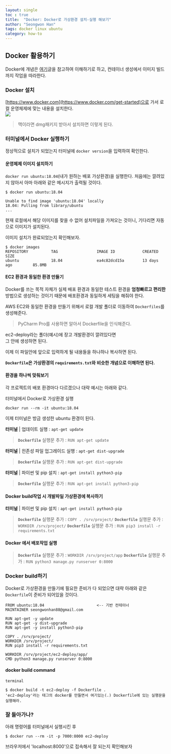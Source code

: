 ```yaml
---
layout: single  
toc : true  
title:  "Docker: Docker로 가상환경 설치-실행 해보기"  
author: "Seongwon Han"  
tags: docker linux ubuntu 
category: how-to
---
```


## Docker 활용하기 
Docker에 개념은 [여기](https://subicura.com/2017/02/10/docker-guide-for-beginners-create-image-and-deploy.html)글을 참고하여 이해하기로 하고, 컨테이너 생성에서 이미지 빌드까지 작업을 따라한다.  

### Docker 설치 
[https://www.docker.com](https://www.docker.com/get-started)으로 가서 로컬 운영체제에 맞는 내용을 설치한다.  
![](https://docs.docker.com/docker-for-mac/images/docker-app-drag.png)
> 맥이라면 dmg패키지 받아서 설치하면 이렇게 된다.  

### 터미널에서 Docker 실행하기 
정상적으로 설치가 되었는지 터미널에 `docker version`을 입력하여 확인한다. 
   
#### 운영체제 이미지 설치하기  
`docker run ubuntu:18.04`(내가 원하는 배포 가상환경)을 실행한다. 처음에는 깔려있지 않아서 아마 아래와 같은 메시지가 출력될 것이다.  

~~~
$ docker run ubuntu:18.04

Unable to find image 'ubuntu:18.04' locally
18.04: Pulling from library/ubuntu
...
~~~

현재 로컬에서 해당 이미지를 찾을 수 없어 설치파일을 가져오는 것이니, 기다리면 자동으로 이미지가 설치된다.  

이미지 설치가 완료되었는지 확인해보자.  

~~~
$ docker images
REPOSITORY          TAG                 IMAGE ID            CREATED             SIZE
ubuntu              18.04               ea4c82dcd15a        13 days ago         85.8MB
~~~

#### EC2 환경과 동일한 환경 만들기 
Docker를 쓰는 목적 자체가 실제 배포 환경과 동일한 테스트 환경을 **엄청빠르고 편리한** 방법으로 생성하는 것이기 때문에 배포환경과 동일하게 세팅을 해줘야 한다.  

AWS EC2와 동일한 환경을 만들기 위해서 로컬 개발 폴더로 이동하여 `Dockerfiles`를 생성해준다.  
> PyCharm Pro를 사용하면 알아서 Dockerfile을 인식해준다.   

ec2-deploy라는 폴더(예시)에 장고 개발환경이 깔려있다면  
그 안에 생성하면 된다.  

이제 이 파일안에 앞으로 입력하게 될 내용들을 하나하나 복사하면 된다. 

**`Dockerfile`은 가상환경의 `requirements.txt`와 비슷한 개념으로 이해하면 된다.** 

#### 환경을 하나씩 맞춰보기  
각 프로젝트의 배포 환경마다 다르겠으나 대략 예시는 아래와 같다.  

터미널에서 Docker로 가상환경 실행

~~~
docker run --rm -it ubuntu:18.04
~~~
이제 터미널은 방금 생성한 ubuntu 환경이 된다.  

**터미널** | 업데이트 실행 : `apt-get update`  
> **`Dockerfile`** 실행문 추가 : `RUN apt-get update`  
  
**터미널** | 읜존성 파일 업그레이드 실행 : `apt-get dist-upgrade`  
> **`Dockerfile`** 실행문 추가 : `RUN apt-get dist-upgrade`   

**터미널** | 파이썬 및 pip 설치 : `apt-get install python3-pip`  
> **`Dockerfile`** 실행문 추가 : `RUN apt-get install python3-pip`   

#### Docker build작업 시 개발파일 가상환경에 복사하기 

**터미널** | 파이썬 및 pip 설치 : `apt-get install python3-pip`  

> **`Dockerfile`** 실행문 추가 : `COPY . /srv/project/`
> **`Dockerfile`** 실행문 추가 : `WORKDIR /srv/project/`
> **`Dockerfile`** 실행문 추가 : `RUN pip3 install -r requirements.txt`

#### Docker 에서 배포작업 실행  
> **`Dockerfile`** 실행문 추가 : `WORKDIR /srv/project/app`
> **`Dockerfile`** 실행문 추가 : `RUN python3 manage.py runserver 0:8000`

### Docker build하기  
Docker로 가상환경을 만들기에 필요한 준비가 다 되었으면 대략 아래와 같은 `Dockerfile`이 준비가 되어있을 것이다.  

~~~
FROM ubuntu:18.04						<-- 기반 컨테이너
MAINTAINER seongwonhan88@gmail.com	

RUN apt-get -y update
RUN apt-get -y dist-upgrade
RUN apt-get -y install python3-pip

COPY . /srv/project/
WORKDIR /srv/project/
RUN pip3 install -r requirements.txt

WORKDIR /srv/project/ec2-deploy/app/
CMD python3 manage.py runserver 0:8000
~~~

#### docker build command   

`terminal`
~~~
$ docker build -t ec2-deploy -f Dockerfile .
'ec2-deploy'라는 태그의 docker를 만들면서 여기있는(.) Dockerfile에 있는 실행문을 실행해라.   
~~~


### 잘 돌아가나? 
아래 명령어를 터미널에서 실행시킨 후  
~~~
$ docker run --rm -it -p 7000:8000 ec2-deploy
~~~  

브라우저에서 'localhost:8000'으로 접속해서 잘 되는지 확인해보자  
